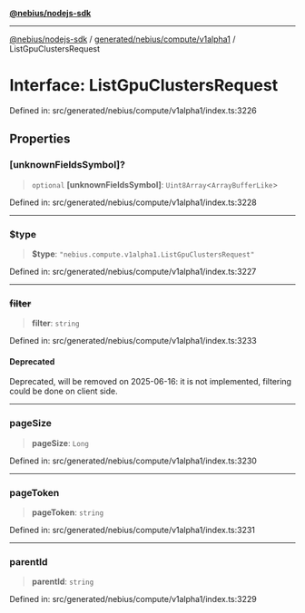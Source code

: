 [**@nebius/nodejs-sdk**](../../../../../README.md)

***

[@nebius/nodejs-sdk](../../../../../README.md) / [generated/nebius/compute/v1alpha1](../README.md) / ListGpuClustersRequest

# Interface: ListGpuClustersRequest

Defined in: src/generated/nebius/compute/v1alpha1/index.ts:3226

## Properties

### \[unknownFieldsSymbol\]?

> `optional` **\[unknownFieldsSymbol\]**: `Uint8Array`\<`ArrayBufferLike`\>

Defined in: src/generated/nebius/compute/v1alpha1/index.ts:3228

***

### $type

> **$type**: `"nebius.compute.v1alpha1.ListGpuClustersRequest"`

Defined in: src/generated/nebius/compute/v1alpha1/index.ts:3227

***

### ~~filter~~

> **filter**: `string`

Defined in: src/generated/nebius/compute/v1alpha1/index.ts:3233

#### Deprecated

Deprecated, will be removed on 2025-06-16: it is not implemented, filtering could be done on client side.

***

### pageSize

> **pageSize**: `Long`

Defined in: src/generated/nebius/compute/v1alpha1/index.ts:3230

***

### pageToken

> **pageToken**: `string`

Defined in: src/generated/nebius/compute/v1alpha1/index.ts:3231

***

### parentId

> **parentId**: `string`

Defined in: src/generated/nebius/compute/v1alpha1/index.ts:3229
